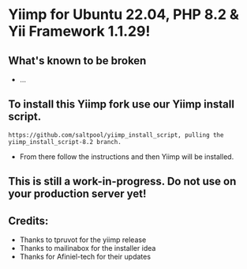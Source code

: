 # Yiimp for Ubuntu 22.04, PHP 8.2 & Yii Framework 1.1.29!
## What's known to be broken
- ...

## To install this Yiimp fork use our Yiimp install script.
```
https://github.com/saltpool/yiimp_install_script, pulling the yiimp_install_script-8.2 branch.
```
-  From there follow the instructions and then Yiimp will be installed.

## This is still a work-in-progress. Do not use on your production server yet!

## Credits:

* Thanks to tpruvot for the yiimp release
* Thanks to mailinabox for the installer idea
* Thanks for Afiniel-tech for their updates
